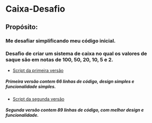 # Caixa-Desafio
## Propósito:
### Me desafiar simplificando meu código inicial. 
### Desafio de criar um sistema de caixa no qual os valores de saque são em notas de 100, 50, 20, 10, 5 e 2.



- [Script da primeira versão](https://github.com/NunesDevs/Caixa-Eletronico)
##### Primeira versão contem 66 linhas de código, design simples e funcionalidade simples.</p>

- [Script da segunda versão](https://github.com/NunesDevs/Caixa-Eletronico2.0)

##### Segunda versão contem 89 linhas de código, com melhor design e funcionalidade.

